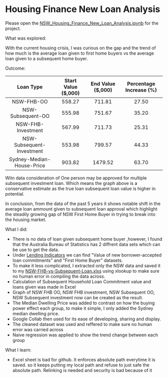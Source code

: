 # Housing Finance New Loan Analysis
Please open the [NSW_Housing_Finance_New_Loan_Analysis.ipynb](https://github.com/famigerate/NSW-Housing-Finance-New-Loan-Analysis/blob/9a290928216b98cb5aab1d5a05b34c6c5f11c94d/NSW_Housing_Finance_New_Loan_Analysis.ipynb) for the project.

What was explored: 

With the current housing crisis, I was curious on the gap and the trend of how much is the average loan given to first home buyers vs the average loan given to a subsequent home buyer.

Outcome:

| Loan Type | Start Value ($,000) | End Value ($,000) | Percentage Increase (%) |
| :---: | :---: | :---: | :---: |
| NSW-FHB-OO | 558.27 | 711.81 | 27.50 |
| NSW-Subsequent-OO | 555.98 | 751.67 | 35.20 |
| NSW-FHB-Investment | 567.99 | 711.73 | 25.31|
| NSW-Subsequent-Investment | 553.98 | 799.57 | 44.33 |
| Sydney-Median-House-Price | 903.82 | 1479.52 | 63.70 |

Witn data consideration of One person may be approved for multiple subsequent investment loan. Which means the graph above is a conservative estimate as the true loan subsequent loan value is higher in potential.

In conclusion, from the data of the past 5 years it shows notable shift in the average loan ammount given to subsequent loan approval which highlight the steadily growing gap of NSW First Home Buyer in trying to break into the housing market.

What I did:
- There is no data of loan given subsequent home buyer ,however, I found that the Australia Bureau of Statistics has 2 diffrent data sets which can be use to get the data.
- Under [Lending Indicators](https://www.abs.gov.au/statistics/economy/finance/lending-indicators) we can find "Value of new borrower-accepted loan commitments" and "First Home Buyer" datasets.
- To make it less complicated, I extracted only the NSW data and saved it to my [NSW-FHB-vs-Subsequent-Loan.xlxs](https://github.com/famigerate/NSW-Housing-Finance-New-Loan-Analysis/blob/main/NSW-FHB-vs-Subsequent-Loan.xlsx) using xlookup to make sure no human error in compiling the data across.
- Calculation of Subsequent Household Loan Commitment value and loans given was made in Excel
- Graph of NSW FHB OO, NSW FHB investment, NSW Subsequent OO, NSW Subsequent investment now can be created as the result.
- The Median Dwelling Price was added to contrast on how the buying power effect each group, to make it simple, I only added the Sydney median dwelling price.
- Google Collab then used for its ease of developing, sharing and display.
- The cleaned dataset was used and reffered to make sure no human error was carried across
- Naive regression was applied to show the trend change between each group
  
What I learn:
- Excel sheet is bad for github. It enforces absolute path everytime it is saved. so it keeps putting my local path and refuse to just safe the absolute path. Relinking is needed and security is bad because of it
